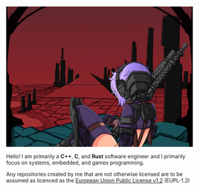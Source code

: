 ![image](./assets/banner.png)

Hello! I am primarily a **C++**, **C**, and **Rust** software engineer and I primarily focus on systems, embedded, and games programming.
 
Any repositories created by me that are not otherwise licensed are to be assumed as licenced as the [European Union Public License v1.2](https://joinup.ec.europa.eu/sites/default/files/custom-page/attachment/2020-03/EUPL-1.2%20EN.txt) (EUPL-1.2)